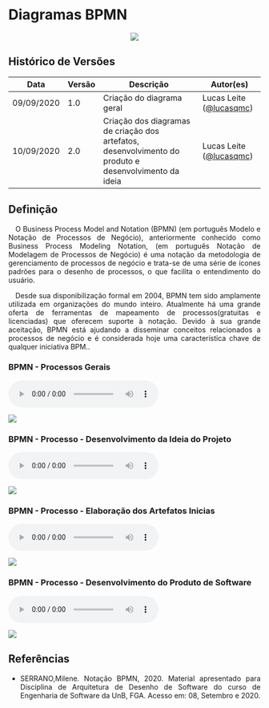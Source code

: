 # Diagramas BPMN

<div style="display: flex; justify-content: center; align-items:center;">
    <img src="https://unbarqdsw.github.io/2020.1_G11_SYA/assets/diagramas/icon.png">
</div>

## Histórico de Versões

| Data | Versão | Descrição | Autor(es) |
| ---- | ------ | --------- | --------- |
| 09/09/2020 | 1.0 | Criação do diagrama geral | Lucas Leite ([@lucasqmc](https://github.com/lucasqmc)) |
| 10/09/2020 | 2.0 | Criação dos diagramas de criação dos artefatos, desenvolvimento do produto e desenvolvimento da ideia | Lucas Leite ([@lucasqmc](https://github.com/lucasqmc)) |


## **Definição**

<p align="justify">&emsp;O Business Process Model and Notation (BPMN) (em português Modelo e Notação de Processos de Negócio), anteriormente conhecido como Business Process Modeling Notation, (em português Notação de Modelagem de Processos de Negócio) é uma notação da metodologia de gerenciamento de processos de negócio e trata-se de uma série de ícones padrões para o desenho de processos, o que facilita o entendimento do usuário.</p>

<p align="justify">&emsp;Desde sua disponibilização formal em 2004, BPMN tem sido amplamente utilizada em organizações do mundo inteiro. Atualmente há uma grande oferta de ferramentas de mapeamento de processos(gratuitas e licenciadas) que oferecem suporte à notação. Devido à sua grande aceitação, BPMN está ajudando a disseminar conceitos relacionados a processos de negócio e é considerada hoje uma característica chave de qualquer iniciativa BPM..</p>

### **BPMN - Processos Gerais**

<audio controls>
  <source src="https://unbarqdsw.github.io/2020.1_G11_SYA/assets/diagramas/geral.ogg" type="audio/ogg">
</audio>

[![](https://unbarqdsw.github.io/2020.1_G11_SYA/assets/diagramas/bpmn-geral.svg)](https://unbarqdsw.github.io/2020.1_G11_SYA/assets/diagramas/bpmn-geral.svg)

### **BPMN - Processo - Desenvolvimento da Ideia do Projeto**

<audio controls>
  <source src="https://unbarqdsw.github.io/2020.1_G11_SYA/assets/diagramas/ideia.ogg" type="audio/ogg">
</audio>

[![](https://unbarqdsw.github.io/2020.1_G11_SYA/assets/diagramas/bpmn-desenvolvimento-ideia.svg)](https://unbarqdsw.github.io/2020.1_G11_SYA/assets/diagramas/bpmn-desenvolvimento-ideia.svg)

### **BPMN - Processo - Elaboração dos Artefatos Inicias**

<audio controls>
  <source src="https://unbarqdsw.github.io/2020.1_G11_SYA/assets/diagramas/artefatos.ogg" type="audio/ogg">
</audio>

[![](https://unbarqdsw.github.io/2020.1_G11_SYA/assets/diagramas/bpmn-artefatos.svg)](https://unbarqdsw.github.io/2020.1_G11_SYA/assets/diagramas/bpmn-artefatos.svg)

### **BPMN - Processo - Desenvolvimento do Produto de Software**

<audio controls>
  <source src="https://unbarqdsw.github.io/2020.1_G11_SYA/assets/diagramas/desenvolvimento.ogg" type="audio/ogg">
</audio>

[![](https://unbarqdsw.github.io/2020.1_G11_SYA/assets/diagramas/bpmn-desenvolvimento-produto.svg)](https://unbarqdsw.github.io/2020.1_G11_SYA/assets/diagramas/bpmn-desenvolvimento-produto.svg)

## Referências
 * <p align="justify">SERRANO,Milene. Notação BPMN, 2020. Material apresentado para Disciplina de Arquitetura de Desenho de Software do curso de Engenharia de Software da UnB, FGA. Acesso em: 08, Setembro e 2020.
</p>
